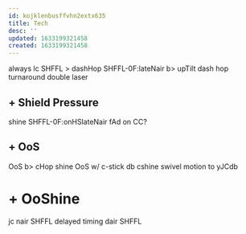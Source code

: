 ```yaml
---
id: kojklenbusffvhn2extx635
title: Tech
desc: ''
updated: 1633199321458
created: 1633199321458
---
```

always lc
SHFFL > dashHop
SHFFL-0F:lateNair b> upTilt
dash hop turnaround double laser

## + Shield Pressure

shine SHFFL-0F:onHSlateNair
    fAd on CC?

## + OoS

OoS b> cHop
shine OoS w/ c-stick db
    cshine swivel motion to yJCdb

# + OoShine

jc nair SHFFL
delayed timing dair SHFFL

